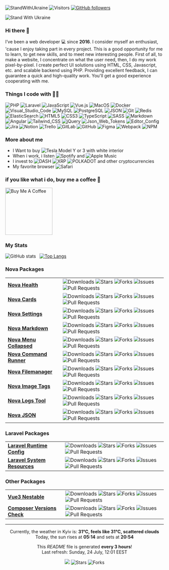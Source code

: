 ![StandWithUkraine](https://raw.githubusercontent.com/stepanenko3/StandWithUkraine/main/badges/StandWithUkraine.svg)
![Visitors](https://visitor-badge.glitch.me/badge?page_id=stepanenko3)
[![GitHub followers](https://img.shields.io/github/followers/stepanenko3?label=follow&style=social)](https://github.com/stepanenko3)

![Stand With Ukraine](https://raw.githubusercontent.com/stepanenko3/StandWithUkraine/main/banner2-direct.svg)

### Hi there 👋

I’ve been a web developer 💻 since **2016**. I consider myself an enthusiast, 'cause I enjoy taking part in every project. This is a good opportunity for me to learn, to get new skills, and to meet new interesting people. First of all, to make a website, I concentrate on what the user need, then, I do my work pixel-by-pixel. I create perfect UI solutions using HTML, CSS, Javascript, etc. and scalable backend using PHP. Providing excellent feedback, I can guarantee a quick and high-quality work. You'll get a good experience cooperating with me.

### Things I code with :man_technologist:
<p>
    <img alt="PHP" src="https://img.shields.io/badge/-PHP-777BB4?style=flat&logo=php&logoColor=white" />
    <img alt="Laravel" src="https://img.shields.io/badge/-Laravel-FF2D20?style=flat&logo=laravel&logoColor=white" />
    <img alt="JavaScript" src="https://img.shields.io/badge/-JavaScript-F7DF1E?style=flat&logo=javascript&logoColor=white" />
    <img alt="Vue.js" src="https://img.shields.io/badge/-Vue.js-777BB4?style=flat&logo=vue.js&logoColor=white" />
    <img alt="MacOS" src="https://img.shields.io/badge/-MacOS-000000?style=flat&logo=apple&logoColor=white" />
    <img alt="Docker" src="https://img.shields.io/badge/-Docker-46a2f1?style=flat&logo=docker&logoColor=white" />
    <img alt="Visual_Studio_Code" src="https://img.shields.io/badge/-Visual_Studio_Code-0078D4?style=flat&logo=visual-studio-code&logoColor=white" />
    <img alt="MySQL" src="https://img.shields.io/badge/-MySQL-4479A1?style=flat&logo=mysql&logoColor=white" />
    <img alt="PostgreSQL" src="https://img.shields.io/badge/-PostgreSQL-316192?style=flat&logo=postgresql&logoColor=white" />
    <img alt="JSON" src="https://img.shields.io/badge/-JSON-0000?style=flat&logo=json&logoColor=white" />
    <img alt="Git" src="https://img.shields.io/badge/-Git-F05032?style=flat&logo=git&logoColor=white" />
    <img alt="Redis" src="https://img.shields.io/badge/-Redis-DC382D?style=flat&logo=redis&logoColor=white" />
    <img alt="ElasticSearch" src="https://img.shields.io/badge/-ElasticSearch-005571?style=flat&logo=elasticsearch&logoColor=white" />
    <img alt="HTML5" src="https://img.shields.io/badge/-HTML5-E34F26?style=flat&logo=html5&logoColor=white" />
    <img alt="CSS3" src="https://img.shields.io/badge/-CSS3-1572B6?style=flat&logo=css3&logoColor=white" />
    <img alt="TypeScript" src="https://img.shields.io/badge/-TypeScript-007ACC?style=flat&logo=typescript&logoColor=white" />
    <img alt="SASS" src="https://img.shields.io/badge/-SASS-CC6699?style=flat&logo=sass&logoColor=white" />
    <img alt="Markdown" src="https://img.shields.io/badge/-Markdown-000000?style=flat&logo=markdown&logoColor=white" />
    <img alt="Angular" src="https://img.shields.io/badge/-Angular-E23237?style=flat&logo=angular&logoColor=white" />
    <img alt="Tailwind_CSS" src="https://img.shields.io/badge/-Tailwind_CSS-38B2AC?style=flat&logo=tailwindcss&logoColor=white" />
    <img alt="jQuery" src="https://img.shields.io/badge/-jQuery-0769AD?style=flat&logo=jquery&logoColor=white" />
    <img alt="Json_Web_Tokens" src="https://img.shields.io/badge/-Json_Web_Tokens-323330?style=flat&logo=json-web-tokens&logoColor=white" />
    <img alt="Editor_Config" src="https://img.shields.io/badge/-Editor_Config-000?style=flat&logo=editorconfig&logoColor=white" />
    <img alt="Jira" src="https://img.shields.io/badge/-Jira-0052CC?style=flat&logo=jira&logoColor=white" />
    <img alt="Notion" src="https://img.shields.io/badge/-Notion-000?style=flat&logo=notion&logoColor=white" />
    <img alt="Trello" src="https://img.shields.io/badge/-Trello-0052CC?style=flat&logo=trello&logoColor=white" />
    <img alt="GitLab" src="https://img.shields.io/badge/-GitLab-330F63?style=flat&logo=gitlab&logoColor=white" />
    <img alt="GitHub" src="https://img.shields.io/badge/-GitHub-100000?style=flat&logo=github&logoColor=white" />
    <img alt="Figma" src="https://img.shields.io/badge/-Figma-F24E1E?style=flat&logo=figma&logoColor=white" />
    <img alt="Webpack" src="https://img.shields.io/badge/-Webpack-8DD6F9?style=flat&logo=webpack&logoColor=white" />
    <img alt="NPM" src="https://img.shields.io/badge/-NPM-CB3837?style=flat&logo=npm&logoColor=white" />
</p>

### More about me

- I Want to buy <img alt="Tesla" src="https://aleen42.github.io/badges/src/tesla.svg" /> Model Y or 3 with white interior
- When i work, i listen <img alt="Spotify" src="https://img.shields.io/badge/Spotify-1ED760?&style=flat&logo=spotify&logoColor=white" /> and <img alt="Apple Music" src="https://img.shields.io/badge/Apple_Music-F34E68?style=flat&logo=apple%20music&logoColor=white" />
- I invest to <img alt="DASH" src="https://img.shields.io/badge/DASH-008DE4?style=flat&logo=dash&logoColor=white" /> <img alt="XRP" src="https://img.shields.io/badge/XRP-black?style=flat&logo=xrp&logoColor=white" /> <img alt="POLKADOT" src="https://img.shields.io/badge/polkadot-E6007A?style=flat&logo=Polkadot&logoColor=fff" /> and other cryptocurrencies
- My favorite browser <img alt="Safari" src="https://img.shields.io/badge/Safari-000000?style=flat&logo=Safari&logoColor=white" />

### if you like what i do, buy me a coffee 🥺

<a href="https://www.buymeacoffee.com/stepanenko" target="_blank"><img src="https://cdn.buymeacoffee.com/buttons/v2/default-red.png" alt="Buy Me A Coffee" width="150" ></a>

### My Stats

![GitHub stats](https://github-readme-stats.vercel.app/api?username=stepanenko3&count_private=true&show_icons=true)&nbsp;&nbsp;&nbsp;[![Top Langs](https://github-readme-stats.vercel.app/api/top-langs/?username=stepanenko3&layout=compact)](https://github.com/maloun96/github-readme-stats)

### Nova Packages

<table>
  <tbody>
    <tr>
        <td><a href="https://github.com/stepanenko3/nova-health"><b>Nova Health</b></a></td>
        <td>
          <img alt="Downloads" src="https://img.shields.io/packagist/dt/stepanenko3&#x2F;nova-health?style=flat&labelColor=343b41" />
          <img alt="Stars" src="https://img.shields.io/github/stars/stepanenko3/nova-health?style=flat&labelColor=343b41"/>
          <img alt="Forks" src="https://img.shields.io/github/forks/stepanenko3/nova-health?style=flat&labelColor=343b41"/>
          <img alt="Issues" src="https://img.shields.io/github/issues/stepanenko3/nova-health?style=flat&labelColor=343b41"/>
          <img alt="Pull Requests" src="https://img.shields.io/github/issues-pr/stepanenko3/nova-health?style=flat&labelColor=343b41"/>
        </td/>
    </tr>
    <tr>
        <td><a href="https://github.com/stepanenko3/nova-cards"><b>Nova Cards</b></a></td>
        <td>
          <img alt="Downloads" src="https://img.shields.io/packagist/dt/stepanenko3&#x2F;nova-cards?style=flat&labelColor=343b41" />
          <img alt="Stars" src="https://img.shields.io/github/stars/stepanenko3/nova-cards?style=flat&labelColor=343b41"/>
          <img alt="Forks" src="https://img.shields.io/github/forks/stepanenko3/nova-cards?style=flat&labelColor=343b41"/>
          <img alt="Issues" src="https://img.shields.io/github/issues/stepanenko3/nova-cards?style=flat&labelColor=343b41"/>
          <img alt="Pull Requests" src="https://img.shields.io/github/issues-pr/stepanenko3/nova-cards?style=flat&labelColor=343b41"/>
        </td/>
    </tr>
    <tr>
        <td><a href="https://github.com/stepanenko3/nova-settings"><b>Nova Settings</b></a></td>
        <td>
          <img alt="Downloads" src="https://img.shields.io/packagist/dt/stepanenko3&#x2F;nova-settings?style=flat&labelColor=343b41" />
          <img alt="Stars" src="https://img.shields.io/github/stars/stepanenko3/nova-settings?style=flat&labelColor=343b41"/>
          <img alt="Forks" src="https://img.shields.io/github/forks/stepanenko3/nova-settings?style=flat&labelColor=343b41"/>
          <img alt="Issues" src="https://img.shields.io/github/issues/stepanenko3/nova-settings?style=flat&labelColor=343b41"/>
          <img alt="Pull Requests" src="https://img.shields.io/github/issues-pr/stepanenko3/nova-settings?style=flat&labelColor=343b41"/>
        </td/>
    </tr>
    <tr>
        <td><a href="https://github.com/stepanenko3/nova-markdown"><b>Nova Markdown</b></a></td>
        <td>
          <img alt="Downloads" src="https://img.shields.io/packagist/dt/stepanenko3&#x2F;nova-markdown?style=flat&labelColor=343b41" />
          <img alt="Stars" src="https://img.shields.io/github/stars/stepanenko3/nova-markdown?style=flat&labelColor=343b41"/>
          <img alt="Forks" src="https://img.shields.io/github/forks/stepanenko3/nova-markdown?style=flat&labelColor=343b41"/>
          <img alt="Issues" src="https://img.shields.io/github/issues/stepanenko3/nova-markdown?style=flat&labelColor=343b41"/>
          <img alt="Pull Requests" src="https://img.shields.io/github/issues-pr/stepanenko3/nova-markdown?style=flat&labelColor=343b41"/>
        </td/>
    </tr>
    <tr>
        <td><a href="https://github.com/stepanenko3/nova-menu-collapsed"><b>Nova Menu Collapsed</b></a></td>
        <td>
          <img alt="Downloads" src="https://img.shields.io/packagist/dt/stepanenko3&#x2F;nova-menu-collapsed?style=flat&labelColor=343b41" />
          <img alt="Stars" src="https://img.shields.io/github/stars/stepanenko3/nova-menu-collapsed?style=flat&labelColor=343b41"/>
          <img alt="Forks" src="https://img.shields.io/github/forks/stepanenko3/nova-menu-collapsed?style=flat&labelColor=343b41"/>
          <img alt="Issues" src="https://img.shields.io/github/issues/stepanenko3/nova-menu-collapsed?style=flat&labelColor=343b41"/>
          <img alt="Pull Requests" src="https://img.shields.io/github/issues-pr/stepanenko3/nova-menu-collapsed?style=flat&labelColor=343b41"/>
        </td/>
    </tr>
    <tr>
        <td><a href="https://github.com/stepanenko3/nova-command-runner"><b>Nova Command Runner</b></a></td>
        <td>
          <img alt="Downloads" src="https://img.shields.io/packagist/dt/stepanenko3&#x2F;nova-command-runner?style=flat&labelColor=343b41" />
          <img alt="Stars" src="https://img.shields.io/github/stars/stepanenko3/nova-command-runner?style=flat&labelColor=343b41"/>
          <img alt="Forks" src="https://img.shields.io/github/forks/stepanenko3/nova-command-runner?style=flat&labelColor=343b41"/>
          <img alt="Issues" src="https://img.shields.io/github/issues/stepanenko3/nova-command-runner?style=flat&labelColor=343b41"/>
          <img alt="Pull Requests" src="https://img.shields.io/github/issues-pr/stepanenko3/nova-command-runner?style=flat&labelColor=343b41"/>
        </td/>
    </tr>
    <tr>
        <td><a href="https://github.com/stepanenko3/nova-filemanager"><b>Nova Filemanager</b></a></td>
        <td>
          <img alt="Downloads" src="https://img.shields.io/packagist/dt/stepanenko3&#x2F;nova-filemanager?style=flat&labelColor=343b41" />
          <img alt="Stars" src="https://img.shields.io/github/stars/stepanenko3/nova-filemanager?style=flat&labelColor=343b41"/>
          <img alt="Forks" src="https://img.shields.io/github/forks/stepanenko3/nova-filemanager?style=flat&labelColor=343b41"/>
          <img alt="Issues" src="https://img.shields.io/github/issues/stepanenko3/nova-filemanager?style=flat&labelColor=343b41"/>
          <img alt="Pull Requests" src="https://img.shields.io/github/issues-pr/stepanenko3/nova-filemanager?style=flat&labelColor=343b41"/>
        </td/>
    </tr>
    <tr>
        <td><a href="https://github.com/stepanenko3/nova-image-tags"><b>Nova Image Tags</b></a></td>
        <td>
          <img alt="Downloads" src="https://img.shields.io/packagist/dt/stepanenko3&#x2F;nova-image-tags?style=flat&labelColor=343b41" />
          <img alt="Stars" src="https://img.shields.io/github/stars/stepanenko3/nova-image-tags?style=flat&labelColor=343b41"/>
          <img alt="Forks" src="https://img.shields.io/github/forks/stepanenko3/nova-image-tags?style=flat&labelColor=343b41"/>
          <img alt="Issues" src="https://img.shields.io/github/issues/stepanenko3/nova-image-tags?style=flat&labelColor=343b41"/>
          <img alt="Pull Requests" src="https://img.shields.io/github/issues-pr/stepanenko3/nova-image-tags?style=flat&labelColor=343b41"/>
        </td/>
    </tr>
    <tr>
        <td><a href="https://github.com/stepanenko3/nova-logs-tool"><b>Nova Logs Tool</b></a></td>
        <td>
          <img alt="Downloads" src="https://img.shields.io/packagist/dt/stepanenko3&#x2F;nova-logs-tool?style=flat&labelColor=343b41" />
          <img alt="Stars" src="https://img.shields.io/github/stars/stepanenko3/nova-logs-tool?style=flat&labelColor=343b41"/>
          <img alt="Forks" src="https://img.shields.io/github/forks/stepanenko3/nova-logs-tool?style=flat&labelColor=343b41"/>
          <img alt="Issues" src="https://img.shields.io/github/issues/stepanenko3/nova-logs-tool?style=flat&labelColor=343b41"/>
          <img alt="Pull Requests" src="https://img.shields.io/github/issues-pr/stepanenko3/nova-logs-tool?style=flat&labelColor=343b41"/>
        </td/>
    </tr>
    <tr>
        <td><a href="https://github.com/stepanenko3/nova-json"><b>Nova JSON</b></a></td>
        <td>
          <img alt="Downloads" src="https://img.shields.io/packagist/dt/stepanenko3&#x2F;nova-json?style=flat&labelColor=343b41" />
          <img alt="Stars" src="https://img.shields.io/github/stars/stepanenko3/nova-json?style=flat&labelColor=343b41"/>
          <img alt="Forks" src="https://img.shields.io/github/forks/stepanenko3/nova-json?style=flat&labelColor=343b41"/>
          <img alt="Issues" src="https://img.shields.io/github/issues/stepanenko3/nova-json?style=flat&labelColor=343b41"/>
          <img alt="Pull Requests" src="https://img.shields.io/github/issues-pr/stepanenko3/nova-json?style=flat&labelColor=343b41"/>
        </td/>
    </tr>
  </tbody>
</table>

### Laravel Packages
<table>
  <tbody>
    <tr>
        <td><a href="https://github.com/stepanenko3/laravel-runtime-config"><b>Laravel Runtime Config</b></a></td>
        <td>
          <img alt="Downloads" src="https://img.shields.io/packagist/dt/stepanenko3&#x2F;laravel-runtime-config?style=flat&labelColor=343b41" />
          <img alt="Stars" src="https://img.shields.io/github/stars/stepanenko3/laravel-runtime-config?style=flat&labelColor=343b41"/>
          <img alt="Forks" src="https://img.shields.io/github/forks/stepanenko3/laravel-runtime-config?style=flat&labelColor=343b41"/>
          <img alt="Issues" src="https://img.shields.io/github/issues/stepanenko3/laravel-runtime-config?style=flat&labelColor=343b41"/>
          <img alt="Pull Requests" src="https://img.shields.io/github/issues-pr/stepanenko3/laravel-runtime-config?style=flat&labelColor=343b41"/>
        </td/>
    </tr>
    <tr>
        <td><a href="https://github.com/stepanenko3/laravel-system-resources"><b>Laravel System Resources</b></a></td>
        <td>
          <img alt="Downloads" src="https://img.shields.io/packagist/dt/stepanenko3&#x2F;laravel-system-resources?style=flat&labelColor=343b41" />
          <img alt="Stars" src="https://img.shields.io/github/stars/stepanenko3/laravel-system-resources?style=flat&labelColor=343b41"/>
          <img alt="Forks" src="https://img.shields.io/github/forks/stepanenko3/laravel-system-resources?style=flat&labelColor=343b41"/>
          <img alt="Issues" src="https://img.shields.io/github/issues/stepanenko3/laravel-system-resources?style=flat&labelColor=343b41"/>
          <img alt="Pull Requests" src="https://img.shields.io/github/issues-pr/stepanenko3/laravel-system-resources?style=flat&labelColor=343b41"/>
        </td/>
    </tr>
  </tbody>
</table>

### Other Packages

<table>
  <tbody>
    <tr>
        <td><a href="https://github.com/stepanenko3/vue3-nestable"><b>Vue3 Nestable</b></a></td>
        <td>
          <img alt="Downloads" src="https://img.shields.io/npm/dt/vue3-nestable?style=flat&labelColor=343b41" />
          <img alt="Stars" src="https://img.shields.io/github/stars/stepanenko3/vue3-nestable?style=flat&labelColor=343b41"/>
          <img alt="Forks" src="https://img.shields.io/github/forks/stepanenko3/vue3-nestable?style=flat&labelColor=343b41"/>
          <img alt="Issues" src="https://img.shields.io/github/issues/stepanenko3/vue3-nestable?style=flat&labelColor=343b41"/>
          <img alt="Pull Requests" src="https://img.shields.io/github/issues-pr/stepanenko3/vue3-nestable?style=flat&labelColor=343b41"/>
        </td/>
    </tr>
    <tr>
        <td><a href="https://github.com/stepanenko3/composer-versions-check"><b>Composer Versions Check</b></a></td>
        <td>
          <img alt="Downloads" src="https://img.shields.io/packagist/dt/stepanenko3&#x2F;composer-versions-check?style=flat&labelColor=343b41" />
          <img alt="Stars" src="https://img.shields.io/github/stars/stepanenko3/composer-versions-check?style=flat&labelColor=343b41"/>
          <img alt="Forks" src="https://img.shields.io/github/forks/stepanenko3/composer-versions-check?style=flat&labelColor=343b41"/>
          <img alt="Issues" src="https://img.shields.io/github/issues/stepanenko3/composer-versions-check?style=flat&labelColor=343b41"/>
          <img alt="Pull Requests" src="https://img.shields.io/github/issues-pr/stepanenko3/composer-versions-check?style=flat&labelColor=343b41"/>
        </td/>
    </tr>
  </tbody>
</table>

------------
<p align="center">
Currently, the weather in Kyiv is: <b>31°C, feels like 31°C, scattered clouds</b><br/>
Today, the sun rises at <b>05:14</b> and sets at <b>20:54</b>
</p>

<p align="center">This <i>README</i> file is generated <b>every 3 hours</b>!</br>Last refresh: Sunday, 24 July, 12:01 EEST</p>
<p align="center"><img src="https://github.com/stepanenko3/stepanenko3/workflows/README%20build/badge.svg" /> <img alt="Stars" src="https://img.shields.io/github/stars/stepanenko3/stepanenko3?style=flat&labelColor=343b41"/> <img alt="Forks" src="https://img.shields.io/github/forks/stepanenko3/stepanenko3?style=flat&labelColor=343b41"/></p>
